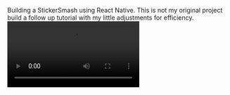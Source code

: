 Building a StickerSmash using React Native. This is not my original project build a follow up tutorial with my little adjustments for efficiency.
![ STicker Smash Video]( https://github.com/ARINCoder/React-Native/blob/master/assets/Screen%20Record.webm) 
